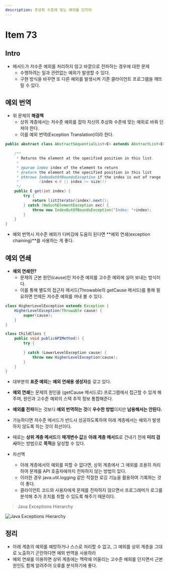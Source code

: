 ```yaml
---
description: 추상화 수준에 맞는 예외를 던지라
---
```


# Item 73

## Intro

- 메서드가 저수준 예외를 처리하지 않고 바깥으로 전파하는 경우에 대한 문제
	- 수행하려는 일과 관련없는 예외가 발생할 수 있다.
	- 구현 방식을 바꾸면 또 다른 예외를 발생시켜 기존 클라이언트 프로그램을 깨뜨릴 수 있다.
	
## 예외 번역

- 위 문제의 **해결책**
	- 상위 계층에서는 저수준 예외를 잡아 자신의 추상화 수준에 맞는 예외로 바꿔 던져야 한다.
	- 이를 예외 번역(Exception Translation)이라 한다.

```java
public abstract class AbstractSequentialList<E> extends AbstractList<E> {
    
    /**
     * Returns the element at the specified position in this list.
     *
     * @param index index of the element to return
     * @return the element at the specified position in this list
     * @throws IndexOutOfBoundsException if the index is out of range
     *         (index < 0 || index >= size())
     */
    public E get(int index) {
        try {
            return listIterator(index).next();
        } catch (NoSuchElementException exc) {
            throw new IndexOutOfBoundsException("Index: "+index);
        }
    }
}
```

- 예외 번역시 저수준 예외가 디버깅에 도움이 된다면 **예외 연쇄(exception chaining)**를 사용하는 게 좋다.
  
## 예외 연쇄

- **예외 연쇄란?**
	- 문제의 근본 원인(cause)인 저수준 예외를 고수준 예외에 실어 보내는 방식이다.
	- 이를 통해 별도의 접근자 메서드(Throwable의 getCause 메서드)를 통해 필요하면 언제든 저수준 예외를 꺼내 볼 수 있다.

```java
class HigherLevelException extends Exception {
    HigherLevelException(Throwable cause) {
        super(cause);
    }
}

class ChildClass {
    public void publicAPIMethod() {
        try {
            
        } catch (LowerLevelException cause) {
            throw new HigherLevelException(cause);
        }
    }
}
```

- 대부분의 **표준 예외**는 **예외 연쇄용 생성자**를 갖고 있다.
- **예외 연쇄**는 문제의 원인을 (getCause 메서드로) 프로그램에서 접근할 수 있게 해주며, 원인과 고수준 예외의 스택 추적 정보 통합해준다.

- **예외를 전파**하는 것보다 **예외 번역하는 것**이 **우수한 방법**이지만 **남용해서는 안된다.**
- 가능하다면 저수준 메서드가 반드시 성공하도록하여 아래 계층에서는 예외가 발생하지 않도록 하는 것이 최선이다.

- 때로는 **상위 계층 메서드**의 **매개변수 값**을 **아래 계층 메서드**로 건내기 전에 **미리 검사**하는 방법으로 **목적**을 달성할 수 있다.

- 차선책
	- 아래 계층에서의 예외를 피할 수 없다면, 상위 계층에서 그 예외를 조용히 처리하여 문제를 API 호출자에까지 전파하지 않는 방법이 있다.
	- 이러한 경우 java.util.logging 같은 적절한 로깅 기능을 활용하여 기록하는 것이 좋다.
	- 클라이언트 코드와 사용자에게 문제를 전파하지 않으면서 프로그래머가 로그를 분석해 추가 조치를 취할 수 있도록 해주기 때문이다.

> Java Exceptions Hierarchy

![Java Exceptions Hierarchy](https://content.cdntwrk.com/files/aHViPTExODQ3OCZjbWQ9aXRlbWVkaXRvcmltYWdlJmZpbGVuYW1lPWl0ZW1lZGl0b3JpbWFnZV82MGE1MGM4NDE2MTU2LnBuZyZ2ZXJzaW9uPTAwMDAmc2lnPTUyN2ViNGI4YWY5NWE2OGI3ZDgxNmU2MGZmMTkwMTZk "https://rollbar.com/blog/blog/java-exceptions-hierarchy-explained")

## 정리

- 아래 계층의 예외를 예방하거나 스스로 처리할 수 없고, 그 예외를 상위 계층을 그대로 노출하기 곤란하다면 예외 번역을 사용하라
- 예외 연쇄를 이용하면 상위 계층에는 맥락에 어울리는 고수준 예외를 던지면서 근본 원인도 함께 알려주어 오류를 분석하기에 좋다.
